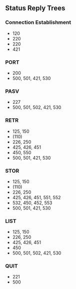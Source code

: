 ## Status Reply Trees
### Connection Establishment
* 120
 * 220
* 220
* 421

### PORT
* 200
* 500, 501, 421, 530

### PASV
* 227
* 500, 501, 502, 421, 530

### RETR
* 125, 150
 * (110)
 * 226, 250
 * 425, 426, 451
* 450, 550
* 500, 501, 421, 530

### STOR
* 125, 150
 * (110)
 * 226, 250
 * 425, 426, 451, 551, 552
* 532, 450, 452, 553
* 500, 501, 421, 530

### LIST
* 125, 150
 * 226, 250
 * 425, 426, 451
* 450
* 500, 501, 502, 421, 530

### QUIT
* 221
* 500
